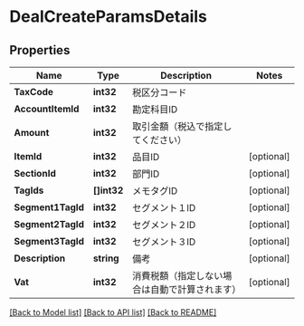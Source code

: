 # DealCreateParamsDetails

## Properties

Name | Type | Description | Notes
------------ | ------------- | ------------- | -------------
**TaxCode** | **int32** | 税区分コード | 
**AccountItemId** | **int32** | 勘定科目ID | 
**Amount** | **int32** | 取引金額（税込で指定してください） | 
**ItemId** | **int32** | 品目ID | [optional] 
**SectionId** | **int32** | 部門ID | [optional] 
**TagIds** | **[]int32** | メモタグID | [optional] 
**Segment1TagId** | **int32** | セグメント１ID | [optional] 
**Segment2TagId** | **int32** | セグメント２ID | [optional] 
**Segment3TagId** | **int32** | セグメント３ID | [optional] 
**Description** | **string** | 備考 | [optional] 
**Vat** | **int32** | 消費税額（指定しない場合は自動で計算されます） | [optional] 

[[Back to Model list]](../README.md#documentation-for-models) [[Back to API list]](../README.md#documentation-for-api-endpoints) [[Back to README]](../README.md)


